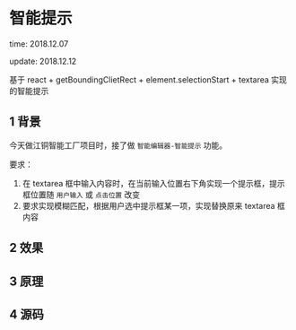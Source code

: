 # 智能提示

time: 2018.12.07

update: 2018.12.12

基于 react + getBoundingClietRect + element.selectionStart + textarea 实现的智能提示

## 1 背景

今天做江铜智能工厂项目时，接了做 `智能编辑器-智能提示` 功能。

要求：

1. 在 textarea 框中输入内容时，在当前输入位置右下角实现一个提示框，提示框位置随 `用户输入` 或 `点击位置` 改变
2. 要求实现模糊匹配，根据用户选中提示框某一项，实现替换原来 textarea 框内容

## 2 效果

## 3 原理

## 4 源码
